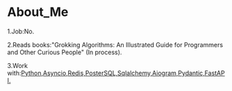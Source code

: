 # About_Me

1.Job:No.

2.Reads books:"Grokking Algorithms: An Illustrated Guide for Programmers and Other Curious People" (In process).

3.Work with:[Python,Asyncio,Redis,PosterSQL,Sqlalchemy,Aiogram,Pydantic,FastAPI.](https://github.com/EgorikEroor42/1.TelegramBotForBuyingNewNftGifts)
